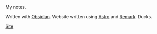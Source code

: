 My notes.

Written with [Obsidian](https://obsidian.md/). Website written using [Astro](https://astro.build/) and [Remark](https://github.com/remarkjs/remark). Ducks.

[Site]()
